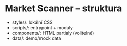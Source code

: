 # Market Scanner – struktura
- styles/: lokální CSS
- scripts/: entrypoint + moduly
- components/: HTML partialy (volitelné)
- data/: demo/mock data
